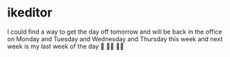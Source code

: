 # ikeditor
I could find a way to get the day off tomorrow and will be back in the office on Monday and Tuesday and Wednesday and Thursday this week and next week is my last week of the day 🎂 🎉🎈 🎈😣
